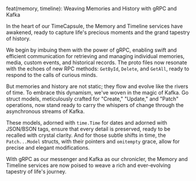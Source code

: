 feat(memory, timeline): Weaving Memories and History with gRPC and Kafka

In the heart of our TimeCapsule, the Memory and Timeline services have awakened, ready to capture life's precious moments and the grand tapestry of history.

We begin by imbuing them with the power of gRPC, enabling swift and efficient communication for retrieving and managing individual memories, media, custom events, and historical records. The proto files now resonate with the echoes of new RPC methods: `GetById`, `Delete`, and `GetAll`, ready to respond to the calls of curious minds.

But memories and history are not static; they flow and evolve like the rivers of time. To embrace this dynamism, we've woven in the magic of Kafka. Go struct models, meticulously crafted for "Create," "Update," and "Patch" operations, now stand ready to carry the whispers of change through the asynchronous streams of Kafka.

These models, adorned with `time.Time` for dates and adorned with JSON/BSON tags, ensure that every detail is preserved, ready to be recalled with crystal clarity. And for those subtle shifts in time, the `Patch...Model` structs, with their pointers and `omitempty` grace, allow for precise and elegant modifications.

With gRPC as our messenger and Kafka as our chronicler, the Memory and Timeline services are now poised to weave a rich and ever-evolving tapestry of life's journey.
